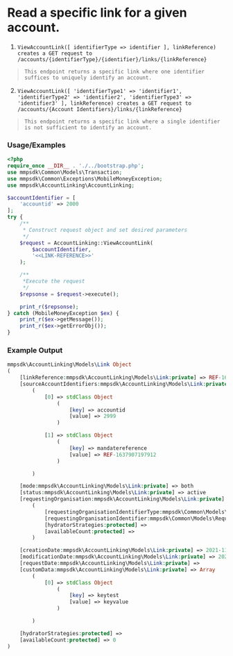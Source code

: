 # Read a specific link for a given account.

1. `ViewAccountLink([ identifierType => identifier ], linkReference) creates a GET request to /accounts/{identifierType}/{identifier}/links/{linkReference}`

> `This endpoint returns a specific link where one identifier suffices to uniquely identify an account.`

2. `ViewAccountLink([ 'identifierType1' => 'identifier1', 'identifierType2' => 'identifier2', 'identifierType3' => 'identifier3' ], linkReference) creates a GET request to /accounts/{Account Identifiers}/links/{linkReference}`

> `This endpoint returns a specific link where a single identifier is not sufficient to identify an account.`

### Usage/Examples

```php
<?php
require_once __DIR__ . './../bootstrap.php';
use mmpsdk\Common\Models\Transaction;
use mmpsdk\Common\Exceptions\MobileMoneyException;
use mmpsdk\AccountLinking\AccountLinking;

$accountIdentifier = [
    'accountid' => 2000
];
try {
    /**
     * Construct request object and set desired parameters
     */
    $request = AccountLinking::ViewAccountLink(
        $accountIdentifier,
        '<<LINK-REFERENCE>>'
    );

    /**
     *Execute the request
     */
    $repsonse = $request->execute();

    print_r($repsonse);
} catch (MobileMoneyException $ex) {
    print_r($ex->getMessage());
    print_r($ex->getErrorObj());
}
```

### Example Output

```php
mmpsdk\AccountLinking\Models\Link Object
(
    [linkReference:mmpsdk\AccountLinking\Models\Link:private] => REF-1638185354992
    [sourceAccountIdentifiers:mmpsdk\AccountLinking\Models\Link:private] => Array
        (
            [0] => stdClass Object
                (
                    [key] => accountid
                    [value] => 2999
                )

            [1] => stdClass Object
                (
                    [key] => mandatereference
                    [value] => REF-1637907197912
                )

        )

    [mode:mmpsdk\AccountLinking\Models\Link:private] => both
    [status:mmpsdk\AccountLinking\Models\Link:private] => active
    [requestingOrganisation:mmpsdk\AccountLinking\Models\Link:private] => mmpsdk\Common\Models\RequestingOrganisation Object
        (
            [requestingOrganisationIdentifierType:mmpsdk\Common\Models\RequestingOrganisation:private] => organisationid
            [requestingOrganisationIdentifier:mmpsdk\Common\Models\RequestingOrganisation:private] => 12345
            [hydratorStrategies:protected] =>
            [availableCount:protected] =>
        )

    [creationDate:mmpsdk\AccountLinking\Models\Link:private] => 2021-11-29T11:29:15
    [modificationDate:mmpsdk\AccountLinking\Models\Link:private] => 2021-11-29T11:29:15
    [requestDate:mmpsdk\AccountLinking\Models\Link:private] =>
    [customData:mmpsdk\AccountLinking\Models\Link:private] => Array
        (
            [0] => stdClass Object
                (
                    [key] => keytest
                    [value] => keyvalue
                )

        )

    [hydratorStrategies:protected] =>
    [availableCount:protected] => 0
)
```

